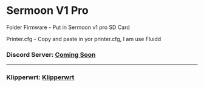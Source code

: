 # Sermoon V1 Pro
 
Folder Firmware - Put in Sermoon v1 pro SD Card

Printer.cfg - Copy and paste in yor printer.cfg, I am use Fluidd 

 ### Discord Server: [Coming Soon](https://discord.com)

  ---------------------------------------------------------------------------------

 ### Klipperwrt: [Klipperwrt](https://github.com/ihrapsa/KlipperWrt)